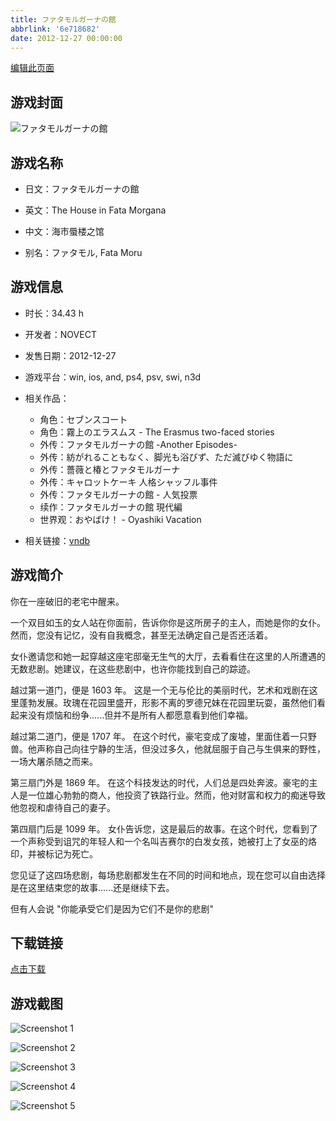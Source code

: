 ```yaml
---
title: ファタモルガーナの館
abbrlink: '6e718682'
date: 2012-12-27 00:00:00
---
```

[编辑此页面](https://github.com/ACG-3/ADV3-source/blob/main/source/_posts/%E3%83%95%E3%82%A1%E3%82%BF%E3%83%A2%E3%83%AB%E3%82%AC%E3%83%BC%E3%83%8A%E3%81%AE%E9%A4%A8.md)

## 游戏封面

![ファタモルガーナの館](https://pan.timero.xyz/d/onedrive/img_lib_001/%E3%83%95%E3%82%A1%E3%82%BF%E3%83%A2%E3%83%AB%E3%82%AC%E3%83%BC%E3%83%8A%E3%81%AE%E9%A4%A8_cover.avif)


## 游戏名称

- 日文：ファタモルガーナの館
- 英文：The House in Fata Morgana
- 中文：海市蜃楼之馆

- 别名：ファタモル, Fata Moru


## 游戏信息

- 时长：34.43 h
- 开发者：NOVECT
- 发售日期：2012-12-27
- 游戏平台：win, ios, and, ps4, psv, swi, n3d
- 相关作品：
   - 角色：セブンスコート
   - 角色：霧上のエラスムス - The Erasmus two-faced stories
   - 外传：ファタモルガーナの館 -Another Episodes-
   - 外传：紡がれることもなく、脚光も浴びず、ただ滅びゆく物語に
   - 外传：薔薇と椿とファタモルガーナ
   - 外传：キャロットケーキ 人格シャッフル事件
   - 外传：ファタモルガーナの館 - 人気投票
   - 续作：ファタモルガーナの館 現代編
   - 世界观：おやばけ！ - Oyashiki Vacation

- 相关链接：[vndb](https://vndb.org/v12402)


## 游戏简介

你在一座破旧的老宅中醒来。

一个双目如玉的女人站在你面前，告诉你你是这所房子的主人，而她是你的女仆。然而，您没有记忆，没有自我概念，甚至无法确定自己是否还活着。

女仆邀请您和她一起穿越这座宅邸毫无生气的大厅，去看看住在这里的人所遭遇的无数悲剧。她建议，在这些悲剧中，也许你能找到自己的踪迹。

越过第一道门，便是 1603 年。
这是一个无与伦比的美丽时代，艺术和戏剧在这里蓬勃发展。玫瑰在花园里盛开，形影不离的罗德兄妹在花园里玩耍，虽然他们看起来没有烦恼和纷争......但并不是所有人都愿意看到他们幸福。

越过第二道门，便是 1707 年。
在这个时代，豪宅变成了废墟，里面住着一只野兽。他声称自己向往宁静的生活，但没过多久，他就屈服于自己与生俱来的野性，一场大屠杀随之而来。

第三扇门外是 1869 年。
在这个科技发达的时代，人们总是四处奔波。豪宅的主人是一位雄心勃勃的商人，他投资了铁路行业。然而，他对财富和权力的痴迷导致他忽视和虐待自己的妻子。

第四扇门后是 1099 年。
女仆告诉您，这是最后的故事。在这个时代，您看到了一个声称受到诅咒的年轻人和一个名叫吉赛尔的白发女孩，她被打上了女巫的烙印，并被标记为死亡。

您见证了这四场悲剧，每场悲剧都发生在不同的时间和地点，现在您可以自由选择是在这里结束您的故事......还是继续下去。

但有人会说 "你能承受它们是因为它们不是你的悲剧"




## 下载链接

[点击下载](https://pan.timero.xyz/onedrive/adv_lib_001/%E3%83%95%E3%82%A1%E3%82%BF%E3%83%A2%E3%83%AB%E3%82%AC%E3%83%BC%E3%83%8A%E3%81%AE%E9%A4%A8)


## 游戏截图


![Screenshot 1](https://pan.timero.xyz/d/onedrive/img_lib_001/%E3%83%95%E3%82%A1%E3%82%BF%E3%83%A2%E3%83%AB%E3%82%AC%E3%83%BC%E3%83%8A%E3%81%AE%E9%A4%A8_Screenshot_1.avif)

![Screenshot 2](https://pan.timero.xyz/d/onedrive/img_lib_001/%E3%83%95%E3%82%A1%E3%82%BF%E3%83%A2%E3%83%AB%E3%82%AC%E3%83%BC%E3%83%8A%E3%81%AE%E9%A4%A8_Screenshot_2.avif)

![Screenshot 3](https://pan.timero.xyz/d/onedrive/img_lib_001/%E3%83%95%E3%82%A1%E3%82%BF%E3%83%A2%E3%83%AB%E3%82%AC%E3%83%BC%E3%83%8A%E3%81%AE%E9%A4%A8_Screenshot_3.avif)

![Screenshot 4](https://pan.timero.xyz/d/onedrive/img_lib_001/%E3%83%95%E3%82%A1%E3%82%BF%E3%83%A2%E3%83%AB%E3%82%AC%E3%83%BC%E3%83%8A%E3%81%AE%E9%A4%A8_Screenshot_4.avif)

![Screenshot 5](https://pan.timero.xyz/d/onedrive/img_lib_001/%E3%83%95%E3%82%A1%E3%82%BF%E3%83%A2%E3%83%AB%E3%82%AC%E3%83%BC%E3%83%8A%E3%81%AE%E9%A4%A8_Screenshot_5.avif)


